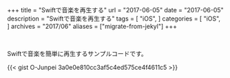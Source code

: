 +++
title = "Swiftで音楽を再生する"
url = "2017-06-05"
date = "2017-06-05"
description = "Swiftで音楽を再生する"
tags = [
    "iOS",
]
categories = [
    "iOS",
]
archives = "2017/06"
aliases = ["migrate-from-jekyl"]
+++

<br>

Swiftで音楽を簡単に再生するサンプルコードです。

{{< gist O-Junpei 3a0e0e810cc3af5c4ed575ce4f4611c5 >}}
